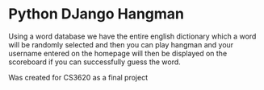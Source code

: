 # Python DJango Hangman
Using a word database we have the entire english dictionary which a word will be randomly selected and then you can play hangman and your username entered on the homepage will then be displayed on the scoreboard if you can successfully guess the word.

Was created for CS3620 as a final project
